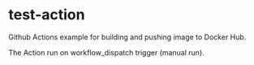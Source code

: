 # test-action

Github Actions example for building and pushing image to Docker Hub.

The Action run on workflow_dispatch trigger (manual run).
